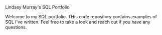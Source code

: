 Lindsey Murray's SQL Portfolio

Welcome to my SQL portfolio. THis code repository contains examples of SQL I've written. Feel free to take a look and reach out if you have any questions. 
